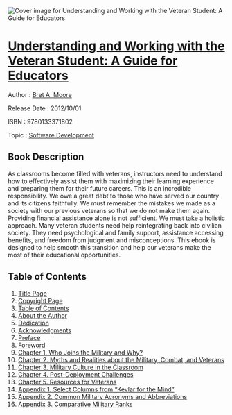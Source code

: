 ![Cover image for Understanding and Working with the Veteran Student: A Guide for Educators](https://imgdetail.ebookreading.net/cover/cover/software_development/EB9780133371802.jpg)

[Understanding and Working with the Veteran Student: A Guide for Educators](https://ebookreading.net/view/book/Understanding+and+Working+with+the+Veteran+Student%3A+A+Guide+for+Educators-EB9780133371802_1.html "Understanding and Working with the Veteran Student: A Guide for Educators")
====================================================================================================================

Author : [Bret A. Moore](https://ebookreading.net/search/author/Bret+A.+Moore)

Release Date : 2012/10/01

ISBN : 9780133371802

Topic : [Software Development](https://ebookreading.net/search/category/software-development)

Book Description
-----------------

As classrooms become filled with veterans, instructors need to understand how to effectively assist them with maximizing their learning experience and preparing them for their future careers. This is an incredible responsibility. We owe a great debt to those who have served our country and its citizens faithfully. We must remember the mistakes we made as a society with our previous veterans so that we do not make them again. Providing financial assistance alone is not sufficient. We must take a holistic approach. Many veteran students need help reintegrating back into civilian society. They need psychological and family support, assistance accessing benefits, and freedom from judgment and misconceptions. This ebook is designed to help smooth this transition and help our veterans make the most of their educational opportunities.
              
Table of Contents
-----------------

1. [Title Page](https://ebookreading.net/view/book/Understanding+and+Working+with+the+Veteran+Student%3A+A+Guide+for+Educators-EB9780133371802_2.html)
1. [Copyright Page](https://ebookreading.net/view/book/Understanding+and+Working+with+the+Veteran+Student%3A+A+Guide+for+Educators-EB9780133371802_3.html)
1. [Table of Contents](https://ebookreading.net/view/book/Understanding+and+Working+with+the+Veteran+Student%3A+A+Guide+for+Educators-EB9780133371802_4.html)
1. [About the Author](https://ebookreading.net/view/book/Understanding+and+Working+with+the+Veteran+Student%3A+A+Guide+for+Educators-EB9780133371802_5.html)
1. [Dedication](https://ebookreading.net/view/book/Understanding+and+Working+with+the+Veteran+Student%3A+A+Guide+for+Educators-EB9780133371802_6.html)
1. [Acknowledgments](https://ebookreading.net/view/book/Understanding+and+Working+with+the+Veteran+Student%3A+A+Guide+for+Educators-EB9780133371802_7.html)
1. [Preface](https://ebookreading.net/view/book/Understanding+and+Working+with+the+Veteran+Student%3A+A+Guide+for+Educators-EB9780133371802_8.html)
1. [Foreword](https://ebookreading.net/view/book/Understanding+and+Working+with+the+Veteran+Student%3A+A+Guide+for+Educators-EB9780133371802_9.html)
1. [Chapter 1. Who Joins the Military and Why?](https://ebookreading.net/view/book/Understanding+and+Working+with+the+Veteran+Student%3A+A+Guide+for+Educators-EB9780133371802_10.html)
1. [Chapter 2. Myths and Realities about the Military, Combat, and Veterans](https://ebookreading.net/view/book/Understanding+and+Working+with+the+Veteran+Student%3A+A+Guide+for+Educators-EB9780133371802_11.html)
1. [Chapter 3. Military Culture in the Classroom](https://ebookreading.net/view/book/Understanding+and+Working+with+the+Veteran+Student%3A+A+Guide+for+Educators-EB9780133371802_12.html)
1. [Chapter 4. Post-Deployment Challenges](https://ebookreading.net/view/book/Understanding+and+Working+with+the+Veteran+Student%3A+A+Guide+for+Educators-EB9780133371802_13.html)
1. [Chapter 5. Resources for Veterans](https://ebookreading.net/view/book/Understanding+and+Working+with+the+Veteran+Student%3A+A+Guide+for+Educators-EB9780133371802_14.html)
1. [Appendix 1. Select Columns from “Kevlar for the Mind”](https://ebookreading.net/view/book/Understanding+and+Working+with+the+Veteran+Student%3A+A+Guide+for+Educators-EB9780133371802_15.html)
1. [Appendix 2. Common Military Acronyms and Abbreviations](https://ebookreading.net/view/book/Understanding+and+Working+with+the+Veteran+Student%3A+A+Guide+for+Educators-EB9780133371802_16.html)
1. [Appendix 3. Comparative Military Ranks](https://ebookreading.net/view/book/Understanding+and+Working+with+the+Veteran+Student%3A+A+Guide+for+Educators-EB9780133371802_17.html)
